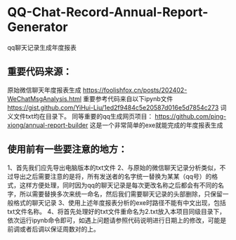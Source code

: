 # QQ-Chat-Record-Annual-Report-Generator
qq聊天记录生成年度报表
## 重要代码来源：
原始微信聊天年度报表生成
https://foolishfox.cn/posts/202402-WeChatMsgAnalysis.html
重要参考代码来自以下ipynb文件
https://gist.github.com/YiHui-Liu/1ed2f9484c5e20587d016e5d7854c273
词义文件txt均在目录下。
同等重要的qq生成网页项目：
https://github.com/ping-xiong/annual-report-builder
这是一个非常简单的exe就能完成的年度报表生成
## 使用前有一些要注意的地方：
1、首先我们应先导出电脑版本的txt文件
2、与原始的微信聊天记录分析类似，不过导出之后需要注意的是将，所有发送者的名字统一替换为某某（qq号）的格式，这样方便处理，同时因为qq的聊天记录是每次更改名称之后都会有不同的名字，所以需要替换多次来统一命名，然后我们需要聊天记录的头部删除，只保留一般格式的聊天记录
3、使用上述年度报表分析的exe时路径不能有中文出现，包括txt文件名称。
4、将首先处理好的txt文件重命名为2.txt放入本项目同级目录下，依次运行ipynb命令即可，如遇上问题请参照代码说明进行日期上的修改，可能是前调或者后调以保证周数对的上。
